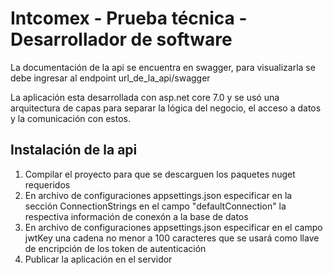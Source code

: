# Intcomex - Prueba técnica - Desarrollador de software

La documentación de la api se encuentra en swagger, para visualizarla se debe ingresar al endpoint url_de_la_api/swagger

La aplicación esta desarrollada con asp.net core 7.0 y se usó una arquitectura de capas para separar la lógica del negocio, 
el acceso a datos y la comunicación con estos.

## Instalación de la api

1. Compilar el proyecto para que se descarguen los paquetes nuget requeridos
2. En archivo de configuraciones appsettings.json especificar en la sección ConnectionStrings en el campo "defaultConnection" la respectiva información de conexón a la base de datos
3. En archivo de configuraciones appsettings.json especificar en el campo jwtKey una cadena no menor a 100 caracteres que se usará como llave de encripción de los token de autenticación
4. Publicar la aplicación en el servidor
